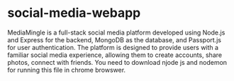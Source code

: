 # social-media-webapp
MediaMingle is a full-stack social media platform developed using Node.js and Express for the backend, MongoDB as the database, and Passport.js for user authentication. The platform is designed to provide users with a familiar social media experience, allowing them to create accounts, share photos, connect with friends.
You need to download njode js and nodemon for running this file in chrome browswer.
